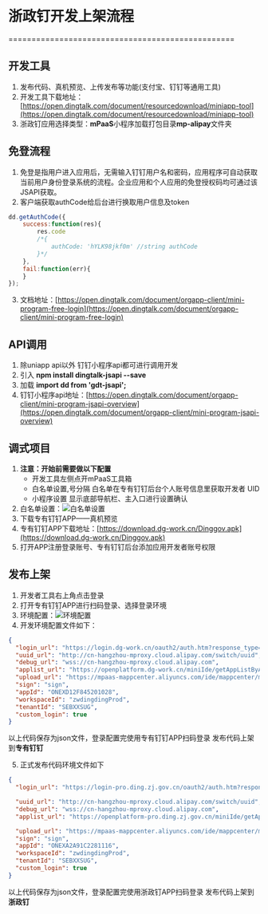 # 浙政钉开发上架流程
=================================================

## 开发工具
1. 发布代码、真机预览、上传发布等功能(支付宝、钉钉等通用工具)
2. 开发工具下载地址：[https://open.dingtalk.com/document/resourcedownload/miniapp-tool](https://open.dingtalk.com/document/resourcedownload/miniapp-tool)
3. 浙政钉应用选择类型：**mPaaS**小程序加载打包目录**mp-alipay**文件夹

## 免登流程
1. 免登是指用户进入应用后，无需输入钉钉用户名和密码，应用程序可自动获取当前用户身份登录系统的流程。企业应用和个人应用的免登授权码均可通过该JSAPI获取。
2. 客户端获取authCode给后台进行换取用户信息及token
```javascript
dd.getAuthCode({
    success:function(res){
        res.code
        /*{
            authCode: 'hYLK98jkf0m' //string authCode
        }*/
    },
    fail:function(err){
    }
});
```
3. 文档地址：[https://open.dingtalk.com/document/orgapp-client/mini-program-free-login](https://open.dingtalk.com/document/orgapp-client/mini-program-free-login)

## API调用
1. 除uniapp api以外 钉钉小程序api都可进行调用开发
2. 引入 **npm install dingtalk-jsapi --save**
3. 加载 **import dd from 'gdt-jsapi';**
4. 钉钉小程序api地址：[https://open.dingtalk.com/document/orgapp-client/mini-program-jsapi-overview](https://open.dingtalk.com/document/orgapp-client/mini-program-jsapi-overview)

## 调式项目
1. **注意：开始前需要做以下配置**
    - 开发工具左侧点开mPaaS工具箱
    - 白名单设置,号分隔 白名单在专有钉钉后台个人账号信息里获取开发者 UID
    - 小程序设置 显示底部导航栏、主入口进行设置确认
2. 白名单设置：![白名单设置](https://help-static-aliyun-doc.aliyuncs.com/assets/img/zh-CN/6657341461/p380110.png)
3. 下载专有钉钉APP——真机预览
4. 专有钉钉APP下载地址：[https://download.dg-work.cn/Dinggov.apk](https://download.dg-work.cn/Dinggov.apk)
5. 打开APP注册登录账号、专有钉钉后台添加应用开发者账号权限

## 发布上架
1. 开发者工具右上角点击登录
2. 打开专有钉钉APP进行扫码登录、选择登录环境
3. 环境配置：![环境配置](https://help-static-aliyun-doc.aliyuncs.com/assets/img/zh-CN/9447341461/p380103.png)
4. 开发环境配置文件如下：
```json
{
  "login_url": "https://login.dg-work.cn/oauth2/auth.htm?response_type=code&client_id=miniAppIde&redirect_uri=https://login.dg-work.cn/&scope=get_user_info,account_api&state=&authType=QRCODE&embedMode=true",
  "uuid_url": "http://cn-hangzhou-mproxy.cloud.alipay.com/switch/uuid",
  "debug_url": "wss://cn-hangzhou-mproxy.cloud.alipay.com",
  "applist_url": "https://openplatform.dg-work.cn/miniIde/getAppListByApi",
  "upload_url": "https://mpaas-mappcenter.aliyuncs.com/ide/mappcenter/mds",
  "sign": "sign",
  "appId": "ONEXD12F845201028",
  "workspaceId": "zwdingdingProd",
  "tenantId": "SEBXXSUG",
  "custom_login": true
}
```
以上代码保存为json文件，登录配置完使用专有钉钉APP扫码登录 发布代码上架到**专有钉钉**

5. 正式发布代码环境文件如下
```json
{
  "login_url": "https://login-pro.ding.zj.gov.cn​/oauth2/auth.htm?response_type=code&client_id=miniAppIde&redirect_uri=https%3A%2F%2Flogin-pro.ding.zj.gov.cn%2F&scope=get_user_info,account_api&state=&authType=QRCODE&embedMode=true",

  "uuid_url": "http://cn-hangzhou-mproxy.cloud.alipay.com/switch/uuid",
  "debug_url": "wss://cn-hangzhou-mproxy.cloud.alipay.com",
  "applist_url": "https://openplatform-pro.ding.zj.gov.cn/miniIde/getAppListByApi",

  "upload_url": "https://mpaas-mappcenter.aliyuncs.com/ide/mappcenter/mds",
  "sign": "sign",
  "appId": "ONEXA2A91C2281116",
  "workspaceId": "zwdingdingProd",
  "tenantId": "SEBXXSUG",
  "custom_login": true
}
```
以上代码保存为json文件，登录配置完使用浙政钉APP扫码登录 发布代码上架到**浙政钉**

  

